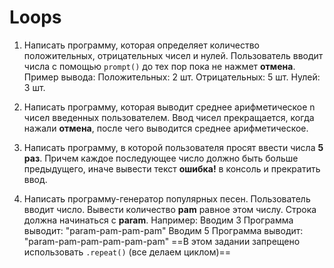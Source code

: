 # Loops

1. Написать программу, которая определяет количество
положительных, отрицательных чисел и нулей. 
Пользователь вводит числа с помощью `prompt()` до тех пор пока не нажмет **отмена**.
Пример вывода:
Положительных: 2 шт. Отрицательных: 5 шт. Нулей: 3 шт.

2. Написать программу, которая выводит среднее
арифметическое n чисел введенных пользователем.
Ввод чисел прекращается, когда нажали **отмена**, после чего выводится
среднее арифметическое.

3. Написать программу, в которой пользователя просят ввести числа **5 раз**. Причем
каждое последующее число должно быть больше предыдущего, иначе вывести
текст **ошибка!** в консоль и прекратить ввод.

4. Написать программу-генератор популярных песен.
Пользователь вводит число. Вывести количество **pam** равное этом числу.
Строка должна начинаться с **param**.
Например:
Вводим 3
Программа выводит: "param-pam-pam-pam"
Вводим 5
Программа выводит: "param-pam-pam-pam-pam-pam"
==В этом задании запрещено использовать `.repeat()` (все делаем циклом)==